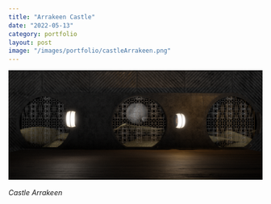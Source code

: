 ```yaml
---
title: "Arrakeen Castle"
date: "2022-05-13"
category: portfolio
layout: post
image: "/images/portfolio/castleArrakeen.png"
---
```


<p align="center">
<span class="image fit"><img src='/images/portfolio/castleArrakeen.png' alt="castle"/></span>
</p>

*Castle Arrakeen*
